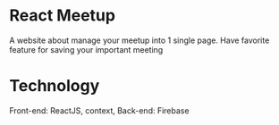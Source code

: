 # React Meetup
A website about manage your meetup into 1 single page. Have favorite feature for saving your important meeting

# Technology
Front-end: ReactJS, context,
Back-end: Firebase
